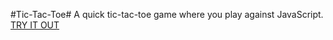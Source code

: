 #Tic-Tac-Toe#
A quick tic-tac-toe game where you play against JavaScript.
[TRY IT OUT](https://competent-swartz-18c948.netlify.app/)
